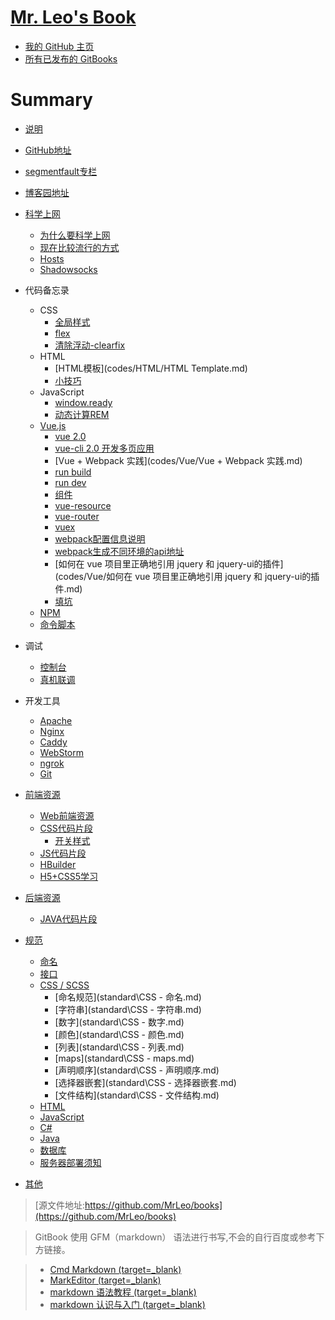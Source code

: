 # [Mr. Leo's Book](https://mrleo.gitbooks.io/books/content/)

- [我的 GitHub 主页](https://github.com/MrLeo)
- [所有已发布的 GitBooks](https://www.gitbook.com/@mrleo)


# Summary

* [说明](README.md)
* [GitHub地址](https://github.com/MrLeo)
* [segmentfault专栏](https://segmentfault.com/blog/mr-leo)
* [博客园地址](http:/www.cnblogs.com/blog-leo)

* [科学上网](GFW/README.md)
     * [为什么要科学上网](GFW/why.md)
     * [现在比较流行的方式](GFW/how.md)
     * [Hosts](GFW/hosts.md)
     * [Shadowsocks](GFW/shadowsocks.md)

* 代码备忘录
     * CSS
         * [全局样式](codes/CSS/global.md)
         * [flex](codes/CSS/flex.md)
         * [清除浮动-clearfix](codes/CSS/clearfix.md)
     * HTML
         * [HTML模板](codes/HTML/HTML Template.md)
         * [小技巧](codes/HTML/小技巧.md)
     * JavaScript
         * [window.ready](codes/JavaScript/window.ready.md)
         * [动态计算REM](codes/JavaScript/动态计算REM.md)
     * [Vue.js](codes/Vue/README.md)
         * [vue 2.0](codes/Vue/vue2.0.md)
         * [vue-cli 2.0 开发多页应用](codes/Vue/vue-cli多页应用.md)
         * [Vue + Webpack 实践](codes/Vue/Vue + Webpack 实践.md)
         * [run build](codes/Vue/run_build.md)
         * [run dev](codes/Vue/run_dev.md)
         * [组件](codes/Vue/组件.md)
         * [vue-resource](codes/Vue/vue-resource.md)
         * [vue-router](codes/Vue/vue-router.md)
         * [vuex](codes/Vue/vuex.md)
         * [webpack配置信息说明](codes/Vue/webpack配置信息说明.md)
         * [webpack生成不同环境的api地址](codes/Vue/webpack生成不同环境的api地址.md)
         * [如何在 vue 项目里正确地引用 jquery 和 jquery-ui的插件](codes/Vue/如何在 vue 项目里正确地引用 jquery 和 jquery-ui的插件.md)
         * [填坑](codes/Vue/错误收集.md)
     * [NPM](codes/NPM.md)
     * [命令脚本](codes/shell/README.md)

* 调试
     * [控制台](resource/console.md)
     * [真机联调](resource/debugger.md)

* 开发工具
     * [Apache](tools/Apache.md)
     * [Nginx](tools/nginx.md)
     * [Caddy](tools/caddy.md)
     * [WebStorm](tools/WebStorm.md)
     * [ngrok](tools/ngrok.md)
     * [Git](tools/git.md)

* [前端资源](resource/README.md)
     * [Web前端资源](resource/Web前端.md)
     * [CSS代码片段](resource/CSS代码片段.md)
       * [开关样式](resource/switch.md)
     * [JS代码片段](resource/JS代码片段.md)
     * [HBuilder](resource/HBuilder.md)
     * [H5+CSS5学习](resource/H5+CSS3.md)

* [后端资源](resource2/README.md)
     * [JAVA代码片段](resource2/java.md)

* [规范](standard/README.md)
     * [命名](standard/命名.md)
     * [接口](standard/接口.md)
     * [CSS / SCSS](standard/CSS.md)
          * [命名规范](standard\CSS - 命名.md)
          * [字符串](standard\CSS - 字符串.md)
          * [数字](standard\CSS - 数字.md)
          * [颜色](standard\CSS - 颜色.md)
          * [列表](standard\CSS - 列表.md)
          * [maps](standard\CSS - maps.md)
          * [声明顺序](standard\CSS - 声明顺序.md)
          * [选择器嵌套](standard\CSS - 选择器嵌套.md)
          * [文件结构](standard\CSS - 文件结构.md)
     * [HTML](standard/HTML.md)
     * [JavaScript](standard/JavaScript.md)
     * [C#](standard/csharp.md)
     * [Java](standard/java.md)
     * [数据库](standard/数据库.md)
     * [服务器部署须知](standard/项目部署须知.md)

* [其他](other)



> [源文件地址:https://github.com/MrLeo/books](https://github.com/MrLeo/books)

> GitBook 使用 GFM（markdown） 语法进行书写,不会的自行百度或参考下方链接。

> - [Cmd Markdown (target=_blank)](https://www.zybuluo.com/mdeditor)
> - [MarkEditor (target=_blank)](https://markeditor.bitcron.com/)
> - [markdown 语法教程 (target=_blank)](https://www.zybuluo.com/techird/note/46064)
> - [markdown 认识与入门 (target=_blank)](http://sspai.com/25137)